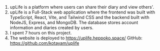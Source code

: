 1. upLife is a platform where users can share their diary and view others'.
2. upLife is a Full-Stack web application where the frontend was built with TypeScript, React, Vite, and Tailwind CSS and the backend built with NodeJS, Express, and MongoDB. The database stores account information and diaries created by users. 
3. I spent 7 hours on this project.
4. The website is deployed to https://uplife.heppoko.space/
GitHub: https://github.com/kotayam/uplife